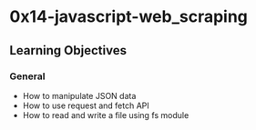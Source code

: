 # 0x14-javascript-web_scraping

## Learning Objectives

### General

- How to manipulate JSON data
- How to use request and fetch API
- How to read and write a file using fs module

